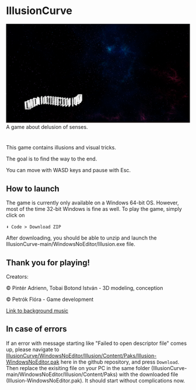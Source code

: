 # IllusionCurve
![Game preview](./Screenshots/Preview.png)
A game about delusion of senses.
#
This game contains illusions and visual tricks.

The goal is to find the way to the end.

You can move with WASD keys and pause with Esc.
 
## How to launch

The game is currently only available on a Windows 64-bit OS. However, most of the time 32-bit Windows is fine as well. To play the game, simply click on

`⬇ Code > Download ZIP`

After downloading, you should be able to unzip and launch the IllusionCurve-main/WindowsNoEditor/Illusion.exe file.
## Thank you for playing!
Creators:

© Pintér Adrienn, Tobai Botond István - 3D modeling, conception

© Petrók Flóra - Game development

[Link to background music](https://youtu.be/s57ZUkVh0NQ)

## In case of errors
If an error with message starting like "Failed to open descriptor file" comes up, please navigate to [IllusionCurve/WindowsNoEditor/Illusion/Content/Paks/Illusion-WindowsNoEditor.pak](https://github.com/lyaflora/IllusionCurve/blob/main/WindowsNoEditor/Illusion/Content/Paks/Illusion-WindowsNoEditor.pak) here in the github repository, and press `Download`. Then replace the exisiting file on your PC in the same folder (IllusionCurve-main/WindowsNoEditor/Illusion/Content/Paks) with the downloaded file (Illusion-WindowsNoEditor.pak). It should start without complications now.